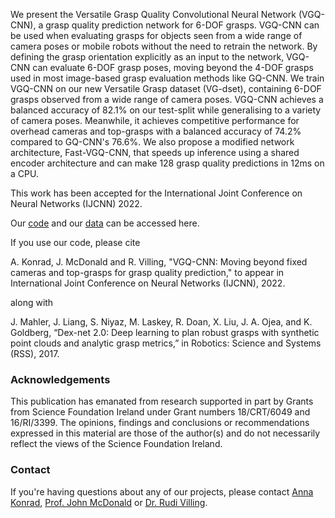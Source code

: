 We present the Versatile Grasp Quality Convolutional Neural Network (VGQ-CNN), a grasp quality prediction 
network for 6-DOF grasps. VGQ-CNN can be used when evaluating grasps for objects seen from a wide range 
of camera poses or mobile robots without the need to retrain the network. By defining the grasp orientation 
explicitly as an input to the network, VGQ-CNN can evaluate 6-DOF grasp poses, moving beyond the 4-DOF 
grasps used in most image-based grasp evaluation methods like GQ-CNN. We train VGQ-CNN on our new Versatile 
Grasp dataset (VG-dset), containing 6-DOF grasps observed from a wide range of camera poses. VGQ-CNN 
achieves a balanced accuracy of 82.1% on our test-split while generalising to a variety of camera poses. 
Meanwhile, it achieves competitive performance for overhead cameras and top-grasps with a balanced 
accuracy of 74.2% compared to GQ-CNN's 76.6%. We also propose a modified network architecture, 
Fast-VGQ-CNN, that speeds up inference using a shared encoder architecture and can make 128 grasp quality 
predictions in 12ms on a CPU.

This work has been accepted for the International Joint Conference on Neural Networks (IJCNN) 2022.

Our [code](https://github.com/AuCoRoboticsMU/vgq-cnn) and our 
[data](https://doi.org/10.5281/zenodo.6606333) can be accessed here.

If you use our code, please cite

A. Konrad, J. McDonald and R. Villing, "VGQ-CNN: Moving beyond fixed cameras and top-grasps for grasp quality
prediction," to appear in International Joint Conference on Neural Networks (IJCNN), 2022.

along with

J. Mahler, J. Liang, S. Niyaz, M. Laskey, R. Doan, X. Liu, J. A. Ojea,
and K. Goldberg, “Dex-net 2.0: Deep learning to plan robust grasps with
synthetic point clouds and analytic grasp metrics,” in Robotics: Science
and Systems (RSS), 2017.

### Acknowledgements

This publication has emanated from research supported in part by Grants from Science Foundation Ireland under 
Grant numbers 18/CRT/6049 and 16/RI/3399.
The opinions, findings and conclusions or recommendations expressed in this material are those of the author(s) and do 
not necessarily reflect the views of the Science Foundation Ireland.

### Contact

If you're having questions about any of our projects, please contact [Anna Konrad](mailto:anna.konrad.2020@mumail.ie),
[Prof. John McDonald](mailto:john.mcdonald@mu.ie) or [Dr. Rudi Villing](mailto:rudi.villing@mu.ie).